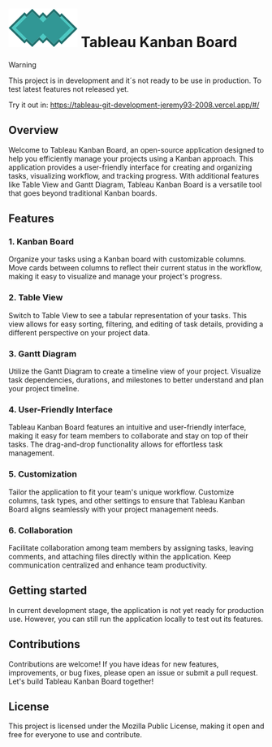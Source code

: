 
# ![Tableau Logo](./web/tableau-web/public/favicon.svg)  Tableau Kanban Board

> [!WARNING]
> This project is in development and it´s not ready to be use in production. To test latest features not released yet.
> 
> Try it out in: https://tableau-git-development-jeremy93-2008.vercel.app/#/

## Overview
Welcome to Tableau Kanban Board, an open-source application designed to help you efficiently manage your projects using a Kanban approach. This application provides a user-friendly interface for creating and organizing tasks, visualizing workflow, and tracking progress. With additional features like Table View and Gantt Diagram, Tableau Kanban Board is a versatile tool that goes beyond traditional Kanban boards.

## Features
### 1. Kanban Board
   Organize your tasks using a Kanban board with customizable columns. Move cards between columns to reflect their current status in the workflow, making it easy to visualize and manage your project's progress.

### 2. Table View
   Switch to Table View to see a tabular representation of your tasks. This view allows for easy sorting, filtering, and editing of task details, providing a different perspective on your project data.

### 3. Gantt Diagram
   Utilize the Gantt Diagram to create a timeline view of your project. Visualize task dependencies, durations, and milestones to better understand and plan your project timeline.

### 4. User-Friendly Interface
   Tableau Kanban Board features an intuitive and user-friendly interface, making it easy for team members to collaborate and stay on top of their tasks. The drag-and-drop functionality allows for effortless task management.

### 5. Customization
   Tailor the application to fit your team's unique workflow. Customize columns, task types, and other settings to ensure that Tableau Kanban Board aligns seamlessly with your project management needs.

### 6. Collaboration
   Facilitate collaboration among team members by assigning tasks, leaving comments, and attaching files directly within the application. Keep communication centralized and enhance team productivity.

## Getting started
   In current development stage, the application is not yet ready for production use. However, you can still run the application locally to test out its features.

## Contributions
Contributions are welcome! If you have ideas for new features, improvements, or bug fixes, please open an issue or submit a pull request. Let's build Tableau Kanban Board together!

## License
This project is licensed under the Mozilla Public License, making it open and free for everyone to use and contribute.
